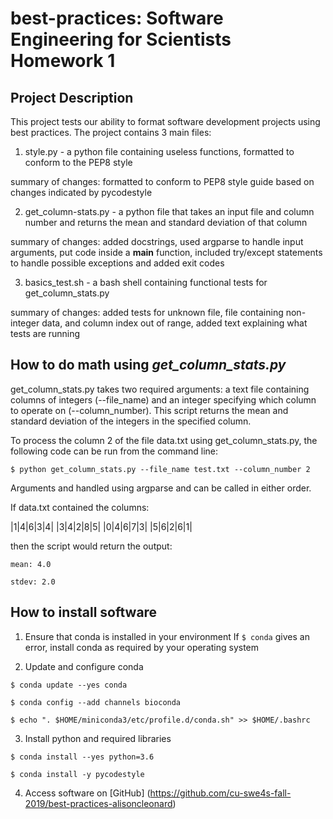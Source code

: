 # best-practices: Software Engineering for Scientists Homework 1

## Project Description

This project tests our ability to format software development projects using
best practices. The project contains 3 main files:

1. style.py - a python file containing useless functions, formatted to conform
to the PEP8 style

summary of changes: formatted to conform to PEP8 style guide
based on changes indicated by pycodestyle

2. get_column-stats.py - a python file that takes an input file and column
number and returns the mean and standard deviation of that column

summary of changes: added docstrings, used argparse to handle
input arguments, put code inside a __main__ function, included try/except
statements to handle possible exceptions and added exit codes

3. basics_test.sh - a bash shell containing functional tests for
get_column_stats.py

summary of changes: added tests for unknown file, file containing non-integer
data, and column index out of range, added text explaining what tests are
running

## How to do math using *get_column_stats.py*

get_column_stats.py takes two required arguments: a text file containing
columns of integers (--file_name) and an integer specifying which column
to operate on (--column_number). This script returns the mean and standard
deviation of the integers in the specified column.

To process the column 2 of the file data.txt using get_column_stats.py, the
following code can be run from the command line:

```
$ python get_column_stats.py --file_name test.txt --column_number 2
```

Arguments and handled using argparse and can be called in either order.

If data.txt contained the columns:

|1|4|6|3|4|
|3|4|2|8|5|
|0|4|6|7|3|
|5|6|2|6|1|

then the script would return the output:

```
mean: 4.0

stdev: 2.0
```

## How to install software


1. Ensure that conda is installed in your environment
If `$ conda` gives an error, install conda as required by your operating system

2. Update and configure conda

```
$ conda update --yes conda

$ conda config --add channels bioconda

$ echo ". $HOME/miniconda3/etc/profile.d/conda.sh" >> $HOME/.bashrc
```

3. Install python and required libraries

```
$ conda install --yes python=3.6

$ conda install -y pycodestyle
```

4. Access software on [GitHub]
(https://github.com/cu-swe4s-fall-2019/best-practices-alisoncleonard)
